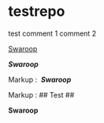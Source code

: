 # testrepo
test
comment 1
comment 2

[Swaroop](http://www.google.fr/) 

***Swaroop***

Markup :  ___Swaroop___


Markup :  ## Test ##

__Swaroop__


